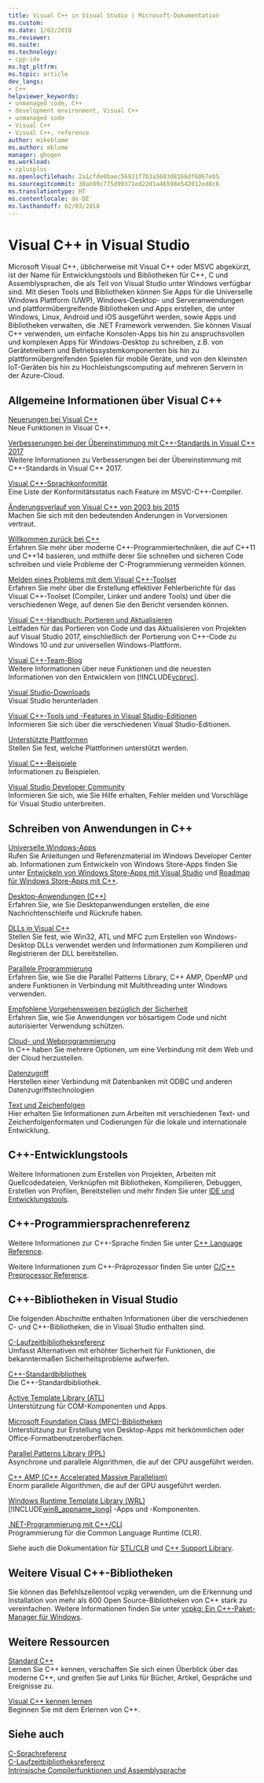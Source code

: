 ```yaml
---
title: Visual C++ in Visual Studio | Microsoft-Dokumentation
ms.custom: 
ms.date: 1/02/2018
ms.reviewer: 
ms.suite: 
ms.technology:
- cpp-ide
ms.tgt_pltfrm: 
ms.topic: article
dev_langs:
- C++
helpviewer_keywords:
- unmanaged code, C++
- development environment, Visual C++
- unmanaged code
- Visual C++
- Visual C++, reference
author: mikeblome
ms.author: mblome
manager: ghogen
ms.workload:
- cplusplus
ms.openlocfilehash: 2a1cfde0baec56931f7b3a5603d8166df6067eb5
ms.sourcegitcommit: 30ab99c775d99371ed22d1a46598e542012ed8c6
ms.translationtype: HT
ms.contentlocale: de-DE
ms.lasthandoff: 02/03/2018
---
```

# <a name="visual-c-in-visual-studio"></a>Visual C++ in Visual Studio

Microsoft Visual C++, üblicherweise mit Visual C++ oder MSVC abgekürzt, ist der Name für Entwicklungstools und Bibliotheken für C++, C und Assemblysprachen, die als Teil von Visual Studio unter Windows verfügbar sind. Mit diesen Tools und Bibliotheken können Sie Apps für die Universelle Windows Plattform (UWP), Windows-Desktop- und Serveranwendungen und plattformübergreifende Bibliotheken und Apps erstellen, die unter Windows, Linux, Android und iOS ausgeführt werden, sowie Apps und Bibliotheken verwalten, die .NET Framework verwenden. Sie können Visual C++ verwenden, um einfache Konsolen-Apps bis hin zu anspruchsvollen und komplexen Apps für Windows-Desktop zu schreiben, z.B. von Gerätetreibern und Betriebssystemkomponenten bis hin zu plattformübergreifenden Spielen für mobile Geräte, und von den kleinsten IoT-Geräten bis hin zu Hochleistungscomputing auf mehreren Servern in der Azure-Cloud.

## <a name="general-information-about-visual-c"></a>Allgemeine Informationen über Visual C++

[Neuerungen bei Visual C++](what-s-new-for-visual-cpp-in-visual-studio.md)  
Neue Funktionen in Visual C++.

[Verbesserungen bei der Übereinstimmung mit C++-Standards in Visual C++ 2017](cpp-conformance-improvements-2017.md)  
Weitere Informationen zu Verbesserungen bei der Übereinstimmung mit C++-Standards in Visual C++ 2017.

[Visual C++-Sprachkonformität](visual-cpp-language-conformance.md)  
Eine Liste der Konformitätsstatus nach Feature im MSVC-C++-Compiler.

[Änderungsverlauf von Visual C++ von 2003 bis 2015](porting/visual-cpp-change-history-2003-2015.md)  
Machen Sie sich mit den bedeutenden Änderungen in Vorversionen vertraut.

[Willkommen zurück bei C++](cpp/welcome-back-to-cpp-modern-cpp.md)  
Erfahren Sie mehr über moderne C++-Programmiertechniken, die auf C++11 und C++14 basieren, und mithilfe derer Sie schnellen und sicheren Code schreiben und viele Probleme der C-Programmierung vermeiden können.

[Melden eines Problems mit dem Visual C++-Toolset](how-to-report-a-problem-with-the-visual-cpp-toolset.md)  
 Erfahren Sie mehr über die Erstellung effektiver Fehlerberichte für das Visual C++-Toolset (Compiler, Linker und andere Tools) und über die verschiedenen Wege, auf denen Sie den Bericht versenden können.

[Visual C++-Handbuch: Portieren und Aktualisieren](porting/visual-cpp-porting-and-upgrading-guide.md)  
Leitfaden für das Portieren von Code und das Aktualisieren von Projekten auf Visual Studio 2017, einschließlich der Portierung von C++-Code zu Windows 10 und zur universellen Windows-Plattform.

[Visual C++-Team-Blog](http://blogs.msdn.com/b/vcblog/)  
 Weitere Informationen über neue Funktionen und die neuesten Informationen von den Entwicklern von [!INCLUDE[vcprvc](build/includes/vcprvc_md.md)].

[Visual Studio-Downloads](http://go.microsoft.com/fwlink/p/?linkid=235233)  
Visual Studio herunterladen

[Visual C++-Tools und -Features in Visual Studio-Editionen](ide/visual-cpp-tools-and-features-in-visual-studio-editions.md)  
Informieren Sie sich über die verschiedenen Visual Studio-Editionen.

[Unterstützte Plattformen](supported-platforms-visual-cpp.md)  
Stellen Sie fest, welche Plattformen unterstützt werden.

[Visual C++-Beispiele](visual-cpp-samples.md)  
Informationen zu Beispielen.

[Visual Studio Developer Community](https://developercommunity.visualstudio.com/)  
Informieren Sie sich, wie Sie Hilfe erhalten, Fehler melden und Vorschläge für Visual Studio unterbreiten.

## <a name="writing-applications-in-c"></a>Schreiben von Anwendungen in C++

[Universelle Windows-Apps](windows/universal-windows-apps-cpp.md)  
Rufen Sie Anleitungen und Referenzmaterial im Windows Developer Center ab. Informationen zum Entwickeln von Windows Store-Apps finden Sie unter [Entwickeln von Windows Store-Apps mit Visual Studio](http://go.microsoft.com/fwlink/p/?LinkId=248364) und [Roadmap für Windows Store-Apps mit C++](http://go.microsoft.com/fwlink/p/?LinkId=244654).

[Desktop-Anwendungen (C++)](windows/desktop-applications-visual-cpp.md)  
Erfahren Sie, wie Sie Desktopanwendungen erstellen, die eine Nachrichtenschleife und Rückrufe haben.

[DLLs in Visual C++](build/dlls-in-visual-cpp.md)  
Stellen Sie fest, wie Win32, ATL und MFC zum Erstellen von Windows-Desktop DLLs verwendet werden und Informationen zum Kompilieren und Registrieren der DLL bereitstellen.

[Parallele Programmierung](parallel/parallel-programming-in-visual-cpp.md)  
Erfahren Sie, wie Sie die Parallel Patterns Library, C++ AMP, OpenMP und andere Funktionen in Verbindung mit Multithreading unter Windows verwenden.

[Empfohlene Vorgehensweisen bezüglich der Sicherheit](security/security-best-practices-for-cpp.md)  
Erfahren Sie, wie Sie Anwendungen vor bösartigem Code und nicht autorisierter Verwendung schützen.

[Cloud- und Webprogrammierung](cloud/cloud-and-web-programming-in-visual-cpp.md)  
In C++ haben Sie mehrere Optionen, um eine Verbindung mit dem Web und der Cloud herzustellen.

[Datenzugriff](http://msdn.microsoft.com/Library/a9455752-39c4-4457-b14e-197772d3df0b)  
Herstellen einer Verbindung mit Datenbanken mit ODBC und anderen Datenzugriffstechnologien

[Text und Zeichenfolgen](text/text-and-strings-in-visual-cpp.md)  
Hier erhalten Sie Informationen zum Arbeiten mit verschiedenen Text- und Zeichenfolgenformaten und Codierungen für die lokale und internationale Entwicklung.

## <a name="c-development-tools"></a>C++-Entwicklungstools

Weitere Informationen zum Erstellen von Projekten, Arbeiten mit Quellcodedateien, Verknüpfen mit Bibliotheken, Kompilieren, Debuggen, Erstellen von Profilen, Bereitstellen und mehr finden Sie unter [IDE und Entwicklungstools](ide/ide-and-tools-for-visual-cpp-development.md).

## <a name="c-language-reference"></a>C++-Programmiersprachenreferenz

Weitere Informationen zur C++-Sprache finden Sie unter [C++ Language Reference](cpp/cpp-language-reference.md).

Weitere Informationen zum C++-Präprozessor finden Sie unter [C/C++ Preprocessor Reference](preprocessor/c-cpp-preprocessor-reference.md).

## <a name="c-libraries-in-visual-studio"></a>C++-Bibliotheken in Visual Studio

Die folgenden Abschnitte enthalten Informationen über die verschiedenen C- und C++-Bibliotheken, die in Visual Studio enthalten sind.

[C-Laufzeitbibliotheksreferenz](c-runtime-library/c-run-time-library-reference.md)  
Umfasst Alternativen mit erhöhter Sicherheit für Funktionen, die bekanntermaßen Sicherheitsprobleme aufwerfen.

[C++-Standardbibliothek](standard-library/cpp-standard-library-reference.md)  
Die C++-Standardbibliothek.

[Active Template Library (ATL)](atl/atl-com-desktop-components.md)  
Unterstützung für COM-Komponenten und Apps.

[Microsoft Foundation Class (MFC)-Bibliotheken](mfc/mfc-desktop-applications.md)  
Unterstützung zur Erstellung von Desktop-Apps mit herkömmlichen oder Office-Formatbenutzeroberflächen.

[Parallel Patterns Library (PPL)](parallel/concrt/parallel-patterns-library-ppl.md)  
Asynchrone und parallele Algorithmen, die auf der CPU ausgeführt werden.

[C++ AMP (C++ Accelerated Massive Parallelism)](parallel/amp/cpp-amp-cpp-accelerated-massive-parallelism.md)  
Enorm parallele Algorithmen, die auf der GPU ausgeführt werden.

[Windows Runtime Template Library (WRL)](http://msdn.microsoft.com/library/windows/apps/hh438466.aspx)  
[!INCLUDE[win8_appname_long](build/includes/win8_appname_long_md.md)] -Apps und -Komponenten.

[.NET-Programmierung mit C++/CLI](dotnet/dotnet-programming-with-cpp-cli-visual-cpp.md)  
Programmierung für die Common Language Runtime (CLR).

Siehe auch die Dokumentation für [STL/CLR](dotnet/stl-clr-library-reference.md) und [C++ Support Library](dotnet/cpp-support-library.md).

## <a name="other-c-libraries"></a>Weitere Visual C++-Bibliotheken

Sie können das Befehlszeilentool vcpkg verwenden, um die Erkennung und Installation von mehr als 600 Open Source-Bibliotheken von C++ stark zu vereinfachen. Weitere Informationen finden Sie unter [vcpkg: Ein C++-Paket-Manager für Windows](vcpkg.md).

## <a name="more-resources"></a>Weitere Ressourcen

[Standard C++](http://isocpp.org/)  
Lernen Sie C++ kennen, verschaffen Sie sich einen Überblick über das moderne C++, und greifen Sie auf Links für Bücher, Artikel, Gespräche und Ereignisse zu.

[Visual C++ kennen lernen](http://msdn.microsoft.com/vstudio/hh386302.aspx)  
Beginnen Sie mit dem Erlernen von C++.

## <a name="see-also"></a>Siehe auch

[C-Sprachreferenz](c-language/c-language-reference.md)   
[C-Laufzeitbibliotheksreferenz](c-runtime-library/c-run-time-library-reference.md)   
[Intrinsische Compilerfunktionen und Assemblysprache](intrinsics/compiler-intrinsics-and-assembly-language.md)
